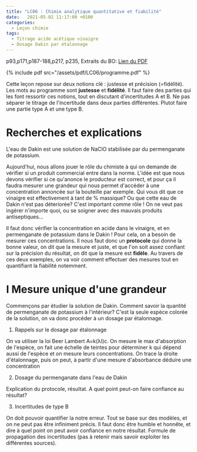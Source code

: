 ```yaml
---
title: "LC06 : Chimie analytique quantitative et fiabilité"
date:   2021-05-02 11:17:00 +0100
categories:
  - Leçon chimie
tags:
  - Titrage acide acétique vinaigre
  - Dosage Dakin par étalonnage
---
```

p93,p171,p187-188,p217, p235, Extraits du BO: [Lien du PDF](/assets/pdf/LC06/programme.pdf)

{% include pdf src="/assets/pdf/LC06/programme.pdf" %}

Cette leçon repose sur deux notions clé : justesse et précision (=fidélité). Les mots au programme sont **justesse** et **fidélité**. Il faut faire des parties qui les font ressortir ces notions, tout en discutant d'incertitudes A et B. Ne pas séparer le titrage de l'incertitude dans deux parties différentes. Plutot faire une partie type A et une type B.
# Recherches et explications
L'eau de Dakin est une solution de NaClO stabilisée par du permenganate de potassium. 

Aujourd'hui, nous allons jouer le rôle du chimiste à qui on demande de vérifier si un produit commercial entre dans la norme. L'idée est que nous devons vérifier si ce qu'anonce le producteur est correct, et pour ça il faudra mesurer une grandeur qui nous permet d'accéder à une concentration annoncée sur la bouteille par exemple. Qui vous dit que ce vinaigre est effectivement à tant de % massique? Ou que cette eau de Dakin n'est pas déteriorée? C'est important comme rôle ! On ne veut pas ingérer n'importe quoi, ou se soigner avec des mauvais produits antiseptiques...

Il faut donc vérifier la concentration en acide dans le vinaigre, et en permenganate de potassium dans le Dakin ! Pour cela, on a besoin de mesurer ces concentrations. Il nous faut donc un **protocole** qui donne la bonne valeur, on dit que la mesure et juste, et que l'on soit assez confiant sur la précision du résultat, on dit que la mesure est **fidèle**. Au travers de ces deux exemples, on va voir comment effectuer des mesures tout en quantifiant la fiabilité notemment.

# I Mesure unique d'une grandeur
Commençons par étudier la solution de Dakin. Comment savoir la quantité de permenganate de potassium à l'intérieur? C'est la seule espèce colorée de la solution, on va donc procéder à un dosage par étalonnage.

1) Rappels sur le dosage par étalonnage

On  va utiliser la loi Beer Lambert A=k(&lambda;l)c. On mesure le max d'absorption de l'espèce, on fait une échelle de teintes pour déterminer k qui dépend aussi de l'espèce et on mesure leurs concentrations. On trace la droite d'étalonnage, puis on peut, à partir d'une mesure d'absorbance déduire une concentration

2) Dosage du permenganate dans l'eau de Dakin

Explication du protocole, résultat. A quel point peut-on faire confiance au résultat? 

3) Incertitudes de type B

On doit pouvoir quantifier la notre erreur. Tout se base sur des modèles, et on ne peut pas être infiniment précis. Il faut donc être humble et honnête, et dire à quel point on peut avoir confiance en notre résultat. Formule de propagation des incertitudes (pas à retenir mais savoir exploiter les différentes sources).
